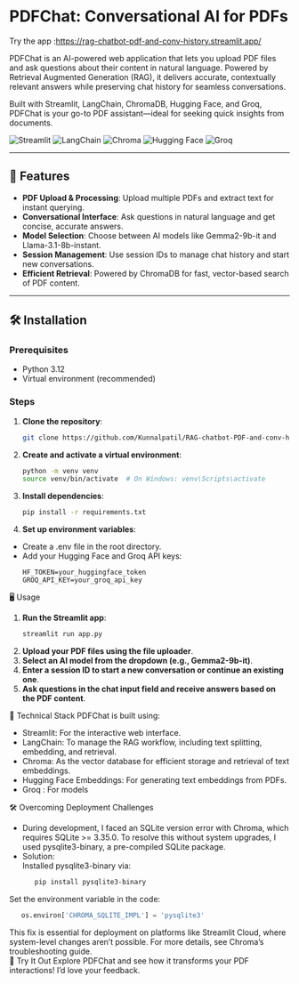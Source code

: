 # PDFChat: Conversational AI for PDFs  

Try the app :https://rag-chatbot-pdf-and-conv-history.streamlit.app/

PDFChat is an AI-powered web application that lets you upload PDF files and ask questions about their content in natural language. Powered by Retrieval Augmented Generation (RAG), it delivers accurate, contextually relevant answers while preserving chat history for seamless conversations.  

Built with Streamlit, LangChain, ChromaDB, Hugging Face, and Groq, PDFChat is your go-to PDF assistant—ideal for seeking quick insights from documents.  

![Streamlit](https://img.shields.io/badge/Streamlit-FF4B4B?style=flat-square&logo=Streamlit&logoColor=white) ![LangChain](https://img.shields.io/badge/LangChain-1C3C3C?style=flat-square) ![Chroma](https://img.shields.io/badge/Chroma-00C78C?style=flat-square) ![Hugging Face](https://img.shields.io/badge/Hugging%20Face-FDEE21?style=flat-square&logo=HuggingFace) ![Groq](https://img.shields.io/badge/Groq-FF6A00?style=flat-square)  

---

## 🚀 Features  

- **PDF Upload & Processing**: Upload multiple PDFs and extract text for instant querying.  
- **Conversational Interface**: Ask questions in natural language and get concise, accurate answers.  
- **Model Selection**: Choose between AI models like Gemma2-9b-it and Llama-3.1-8b-instant.  
- **Session Management**: Use session IDs to manage chat history and start new conversations.  
- **Efficient Retrieval**: Powered by ChromaDB for fast, vector-based search of PDF content.  

---

## 🛠️ Installation  

### Prerequisites  
- Python 3.12  
- Virtual environment (recommended)  

### Steps  
1. **Clone the repository**:  
   ```bash  
   git clone https://github.com/Kunnalpatil/RAG-chatbot-PDF-and-conv-history
     ```
2. **Create and activate a virtual environment**:  
   ```bash
   python -m venv venv  
   source venv/bin/activate  # On Windows: venv\Scripts\activate
   ```

3. **Install dependencies**:
   ```bash
   pip install -r requirements.txt
   ```
4. **Set up environment variables**:  
- Create a .env file in the root directory.  
- Add your Hugging Face and Groq API keys: 
   ```
   HF_TOKEN=your_huggingface_token  
   GROQ_API_KEY=your_groq_api_key
   ```

🖥️ Usage
1. **Run the Streamlit app**:  
   ```bash
   streamlit run app.py
   ```
2. **Upload your PDF files using the file uploader**.  
3. **Select an AI model from the dropdown (e.g., Gemma2-9b-it)**.  
4. **Enter a session ID to start a new conversation or continue an existing one**.  
5. **Ask questions in the chat input field and receive answers based on the PDF content**.

🧠 Technical Stack
PDFChat is built using:  
- Streamlit: For the interactive web interface.  
- LangChain: To manage the RAG workflow, including text splitting, embedding, and retrieval.  
- Chroma: As the vector database for efficient storage and retrieval of text embeddings.  
- Hugging Face Embeddings: For generating text embeddings from PDFs.  
- Groq : For models 
  
🛠️ Overcoming Deployment Challenges
- During development, I faced an SQLite version error with Chroma, which requires SQLite >= 3.35.0. To resolve this without system upgrades, I used pysqlite3-binary, a pre-compiled SQLite package.
- Solution:  
Installed pysqlite3-binary via:  
  ```bash
     pip install pysqlite3-binary
  ```
Set the environment variable in the code:  
  ```python
     os.environ['CHROMA_SQLITE_IMPL'] = 'pysqlite3'
  ``` 
This fix is essential for deployment on platforms like Streamlit Cloud, where system-level changes aren’t possible. For more details, see Chroma’s troubleshooting guide.  
🌟 Try It Out
Explore PDFChat and see how it transforms your PDF interactions! I’d love your feedback.
